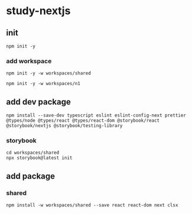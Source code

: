 # study-nextjs

## init

```
npm init -y
```

### add workspace

```
npm init -y -w workspaces/shared
```

```
npm init -y -w workspaces/n1
```

## add dev package

```
npm install --save-dev typescript eslint eslint-config-next prettier @types/node @types/react @types/react-dom @storybook/react @storybook/nextjs @storybook/testing-library
```

### storybook

```
cd workspaces/shared
npx storybook@latest init
```

## add package

### shared

```
npm install -w workspaces/shared --save react react-dom next clsx
```


